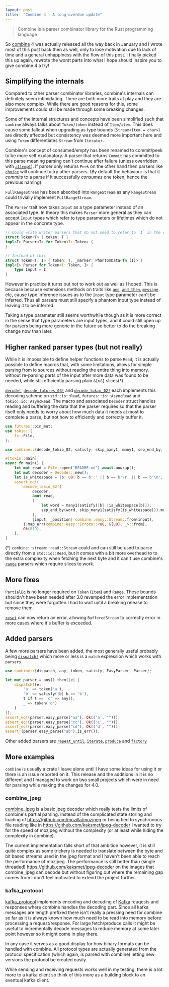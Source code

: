```yaml
---
layout: post
title:  "Combine 4 - A long overdue update"
---
```


> Combine is a parser combinator library for the Rust programming language

So [combine][] 4 was actually released all the way back in January and I wrote most of this post back then as well, only to lose motivation due to lack of time and a general unhappiness with the flow of this post. I finally picked this up again, rewrote the worst parts into what I hope should inspire you to give combine 4 a try!

[combine]:https://github.com/Marwes/combine

## Simplifying the internals

Compared to other parser combinator libraries, combine's internals can definitely seem intimidating. There are both more traits at play and they are also more complex. While there are good reasons for this, some improvements could still be made through some breaking changes.

Some of the internal structures and concepts have been simplified such that `combine` always talks about `Token/token` instead of `Item/item`. This does cause some fallout when upgrading as type bounds (`Stream<Item = char>`) are directly affected but consistency was deemed more important here and using `Token` differentiates `Stream` from `Iterator`.

Combine's concept of consumed/empty has been renamed to commit/peek to be more self explanatory. A parser that returns `Commit` has committed to this parse meaning parsing can't continue after failure (unless overridden with [`attempt`][]). If parser only returns `Peek` on the other hand then parsers like [`choice`][] will continue to try other parsers. (By default the behaviour is that it *commits* to a parse if it successfully *consumes* one token, hence the previous naming).

[`attempt`]:https://docs.rs/combine/*/combine/fn.attempt.html
[`choice`]:https://docs.rs/combine/*/combine/fn.choice.html

`FullRangeStream` has been absorbed into `RangeStream` as any `RangeStream` could trivially implement `FullRangeStream`.

The `Parser` trait now takes `Input` as a type parameter instead of an associated type. In theory this makes `Parser` more general as they can accept `Input` types which refer to type parameters or lifetimes which do not appear in the concrete type.

```rust
// Could write writer parsers that do not need to refer to `I` in the concrete type like this
struct Token<T> { token: T }
impl<I> Parser<I> for Token<I::Token> {
}

// Instead of this
struct Token<T, I> { token: T, _marker: PhantomData<fn (I)> }
impl<I> Parser for Token<I::Token, I> {
    type Input = I;
}
```

However in practice it turns out not to work out as well as I hoped. This is because because extensions methods on traits like [`and`][], [`and_then`][], [`message`][] etc, cause type inference issues as to the `Input` type parameter can't be inferred. Thus all parsers must still specify a phantom input type instead of leaving it to be inferred.

[`and`]:https://docs.rs/combine/*/combine/trait.Parser.html#method.and
[`and_then`]:https://docs.rs/combine/*/combine/trait.Parser.html#method.and_then
[`message`]:https://docs.rs/combine/*/combine/trait.Parser.html#method.message

Taking a type parameter still seems worthwhile though as it is more correct in the sense that type parameters are input types, and it could still open up for parsers being more generic in the future so better to do the breaking change now than later.

## Higher ranked parser types (but not really)



While it is impossible to define helper functions to parse `Read`, it is actually possible to define macros that, with some limitations, allows for simple parsing from io sources without reading the entire thing into memory, without re-parsing parts of the input after more data was found to be needed, while still efficiently parsing plain `&[u8]` slices(*).

[`decode!`][], [`decode_futures_03!`][] and [`decode_tokio_02!`][] each implements this decoding scheme on `std::io::Read`, `futures::io::AsyncRead` and `tokio::io::AsyncRead`. The macro and associated `Decoder` struct handles reading and buffering the data that the parser requires so that the parser itself only needs to worry about how much data it needs at most to complete a parse, but not how to efficiently and correctly buffer it.


```rust
use futures::pin_mut;
use tokio::{
    fs::File,
};

use combine::{decode_tokio_02, satisfy, skip_many1, many1, sep_end_by, Parser, stream::Decoder};

#[tokio::main]
async fn main() {
    let mut read = File::open("README.md").await.unwrap();
    let mut decoder = Decoder::new();
    let is_whitespace = |b: u8| b == b' ' || b == b'\r' || b == b'\n';
    assert_eq!(
        decode_tokio_02!(
            decoder,
            &mut read,
            {
                let word = many1(satisfy(|b| !is_whitespace(b)));
                sep_end_by(word, skip_many1(satisfy(is_whitespace))).map(|words: Vec<Vec<u8>>| words.len())
            },
            |input, _position| combine::easy::Stream::from(input),
        ).map_err(combine::easy::Errors::<u8, &[u8], _>::from),
        Ok(819),
    );
}
```

[`decode!`]:https://docs.rs/combine/*/combine/macro.decode.html
[`decode_futures_03!`]:https://docs.rs/combine/*/combine/macro.decode_futures_03.html
[`decode_tokio_02!`]:https://docs.rs/combine/*/combine/macro.decode_tokio_02.html


(*) `combine::stream::read::Stream` could and can still be used to parse directly from a `std::io::Read`, but it comes with a bit more overhead to to the extra complexity when fetching the next byte and it can't use combine's [`range`][] parsers which require slices to work.

[`range`]:https://docs.rs/combine/*/combine/parser/range/index.html


## More fixes

`PartialEq` is no longer required on `Token` (`Item`) and `Range`. These bounds shouldn't have been needed after 3.0 revamped the error implementation but since they were forgotten I had to wait until a breaking release to remove them.

[`reset`][] can now return an error, allowing `BufferedStream` to correctly error in more cases where it's buffer is exceeded.

[`reset`]:https://docs.rs/combine/*/combine/stream/trait.ResetStream.html#tymethod.reset

## Added parsers

A few more parsers have been added, the most generally useful probably being [`dispatch!`][] which more or less is a `match` expression which works with `parsers`.

```rust
use combine::{dispatch, any, token, satisfy, EasyParser, Parser};

let mut parser = any().then(|e| {
    dispatch!(e;
        'a' => token('a'),
        'b' => satisfy(|b| b == 'b'),
        t if t == 'c' => any(),
        _ => token('d')
    )
});
assert_eq!(parser.easy_parse("aa"), Ok(('a', "")));
assert_eq!(parser.easy_parse("cc"), Ok(('c', "")));
assert_eq!(parser.easy_parse("cd"), Ok(('d', "")));
assert!(parser.easy_parse("ab").is_err());
```

Other added parsers are [`repeat_until`][], [`iterate`][], [`produce`][] and [`factory`][]

[`dispatch!`]:https://docs.rs/combine/*/combine/macro.dispatch.html
[`repeat_until`]:https://docs.rs/combine/*/combine/parser/repeat/fn.repeat_until.html
[`iterate`]:https://docs.rs/combine/*/combine/parser/repeat/fn.iterate.html
[`produce`]:https://docs.rs/combine/*/combine/fn.produce.html
[`factory`]:https://docs.rs/combine/*/combine/parser/combinator/fn.factory.html


## More examples

`combine` is usually a crate I leave alone until I have some ideas for using it or there is an issue reported on it. This release and the additions in it is no different and I managed to work on two small projects which were in need for parsing while making the changes for 4.0.

### combine_jpeg

[combine_jpeg][] is a basic jpeg decoder which really tests the limits of combine's partial parsing. Instead of the complicated state storing and loading of https://github.com/mozilla/mozjpeg or being tied to synchronous file reading like in https://github.com/kaksmet/jpeg-decoder I wanted to try for the speed of mozjpeg without the complexity (or at least while hiding the complexity in combine).

The current implementation falls short of that ambition however, it is still quite complex as some trickery is needed to translate between the byte and bit based streams used in the jpeg format and I haven't been able to reach the performance of mozjpeg. The performance is still better than (single threaded) https://github.com/kaksmet/jpeg-decoder on the images that combine_jpeg can decode but without figuring out where the remaining gap comes from I don't feel motivated to extend the project further.

[combine_jpeg]:https://github.com/Marwes/combine-jpeg

### kafka_protocol

[kafka_protocol][] implements encoding and decoding of [Kafka][] reuqests and responses where combine handles the decoding part. Since all kafka messages are length prefixed there isn't really a pressing need for combine so far as it is always known how much need to be read into memory before processing a request/response. For large fetch/produce calls it might be useful to incrementally decode messages to reduce memory at some later point however so it might come in play there.

In any case it serves as a good display for how binary formats can be handled with combine. All protocol types are actually generated from the protocol specification (which again, is parsed with combine) letting new versions the protocol be created easily.

While sending and receiving requests works well in my testing, there is a lot more to a kafka client so think of this more as a building block to an eventual kafka client.

[kafka_protocol]:https://github.com/Marwes/combine-jpeg
[Kafka]:https://kafka.apache.org/
